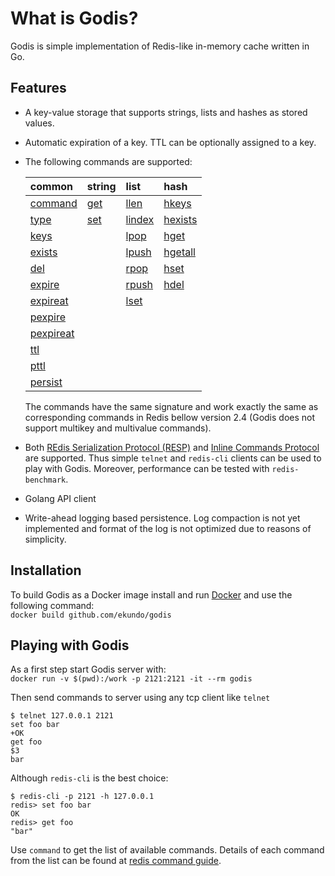 # What is Godis?

Godis is simple implementation of Redis-like in-memory cache written in Go.

## Features


* A key-value storage that supports strings, lists and hashes as stored values.
* Automatic expiration of a key. TTL can be optionally assigned to a key.
* The following commands are supported:

  |common|string|list|hash| 
  |:---|:---|:---|:---|
  |[command](https://redis.io/commands/command)|[get](https://redis.io/commands/get)|[llen](https://redis.io/commands/llen)|[hkeys](https://redis.io/commands/hkeys)|
  |[type](https://redis.io/commands/type)|[set](https://redis.io/commands/set)|[lindex](https://redis.io/commands/lindex)|[hexists](https://redis.io/commands/hexists)|
  |[keys](https://redis.io/commands/keys)| |[lpop](https://redis.io/commands/lpop)|[hget](https://redis.io/commands/hget)|
  |[exists](https://redis.io/commands/exists)| |[lpush](https://redis.io/commands/lpush)|[hgetall](https://redis.io/commands/hgetall)
  |[del](https://redis.io/commands/del)| |[rpop](https://redis.io/commands/rpop)|[hset](https://redis.io/commands/hset)|
  |[expire](https://redis.io/commands/expire)| |[rpush](https://redis.io/commands/rpush)|[hdel](https://redis.io/commands/hdel)|
  |[expireat](https://redis.io/commands/expireat)| |[lset](https://redis.io/commands/lset)| |
  |[pexpire](https://redis.io/commands/pexpire)| | |
  |[pexpireat](https://redis.io/commands/pexpireat)| | |
  |[ttl](https://redis.io/commands/ttl)| | |
  |[pttl](https://redis.io/commands/pttl)| | |
  |[persist](https://redis.io/commands/persist)| | |

  The commands have the same signature and work exactly the same as corresponding commands in Redis bellow version 2.4 
  (Godis does not support multikey and multivalue commands).
* Both [REdis Serialization Protocol (RESP)](https://redis.io/topics/protocol) and [Inline Commands Protocol](https://redis.io/topics/protocol#inline-commands) are supported. 
Thus simple `telnet` and `redis-cli` clients can be used to play with Godis. 
Moreover, performance can be tested with `redis-benchmark`. 
* Golang API client
* Write-ahead logging based persistence. 
Log compaction is not yet implemented and format of the log is not optimized due to reasons of simplicity.       
 

## Installation

To build Godis as a Docker image install and run [Docker](https://docs.docker.com/engine/installation/) and use the following command:  
```docker build github.com/ekundo/godis```

## Playing with Godis

As a first step start Godis server with:  
```docker run -v $(pwd):/work -p 2121:2121 -it --rm godis```

Then send commands to server using any tcp client like `telnet` 
```
$ telnet 127.0.0.1 2121
set foo bar
+OK
get foo
$3
bar
```
Although `redis-cli` is the best choice:
```
$ redis-cli -p 2121 -h 127.0.0.1
redis> set foo bar
OK
redis> get foo
"bar"
```
Use `command` to get the list of available commands. 
Details of each command from the list can be found at [redis command guide](http://redis.io/commands).  